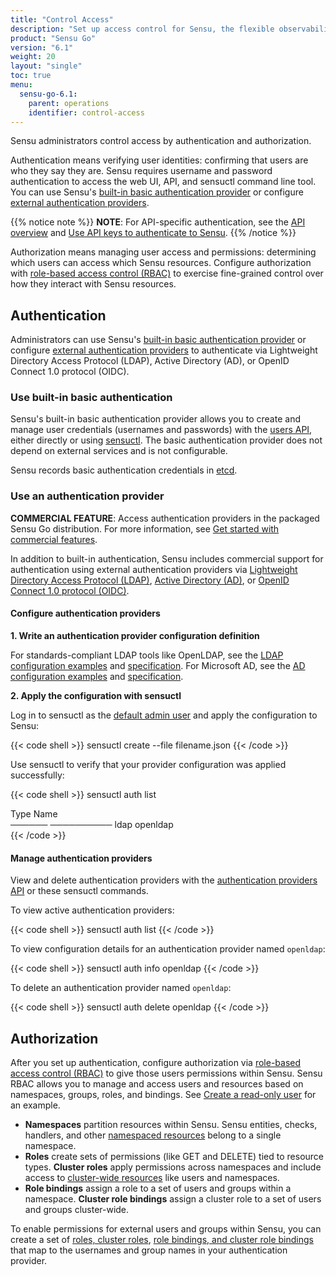 ```yaml
---
title: "Control Access"
description: "Set up access control for Sensu, the flexible observability pipeline. Read these documents to authenticate to Sensu and authorize access for Sensu users."
product: "Sensu Go"
version: "6.1"
weight: 20
layout: "single"
toc: true
menu:
  sensu-go-6.1:
    parent: operations
    identifier: control-access
---
```


Sensu administrators control access by authentication and authorization.

Authentication means verifying user identities: confirming that users are who they say they are.
Sensu requires username and password authentication to access the web UI, API, and sensuctl command line tool.
You can use Sensu's [built-in basic authentication provider][14] or configure [external authentication providers][15].

{{% notice note %}}
**NOTE**: For API-specific authentication, see the [API overview](../../../api/#access-control) and [Use API keys to authenticate to Sensu](../use-apikeys/).
{{% /notice %}}

Authorization means managing user access and permissions: determining which users can access which Sensu resources.
Configure authorization with [role-based access control (RBAC)][2] to exercise fine-grained control over how they interact with Sensu resources.

## Authentication

Administrators can use Sensu's [built-in basic authentication provider][14] or configure [external authentication providers][15] to authenticate via Lightweight Directory Access Protocol (LDAP), Active Directory (AD), or OpenID Connect 1.0 protocol (OIDC).

### Use built-in basic authentication

Sensu's built-in basic authentication provider allows you to create and manage user credentials (usernames and passwords) with the [users API][53], either directly or using [sensuctl][2].
The basic authentication provider does not depend on external services and is not configurable.

Sensu records basic authentication credentials in [etcd][54].

### Use an authentication provider

**COMMERCIAL FEATURE**: Access authentication providers in the packaged Sensu Go distribution.
For more information, see [Get started with commercial features][6].

In addition to built-in authentication, Sensu includes commercial support for authentication using external authentication providers via [Lightweight Directory Access Protocol (LDAP)][44], [Active Directory (AD)][37], or [OpenID Connect 1.0 protocol (OIDC)][7].

#### Configure authentication providers

**1. Write an authentication provider configuration definition**

For standards-compliant LDAP tools like OpenLDAP, see the [LDAP configuration examples][29] and [specification][30].
For Microsoft AD, see the [AD configuration examples][31] and [specification][32].

**2. Apply the configuration with sensuctl**

Log in to sensuctl as the [default admin user][3] and apply the configuration to Sensu:

{{< code shell >}}
sensuctl create --file filename.json
{{< /code >}}

Use sensuctl to verify that your provider configuration was applied successfully:

{{< code shell >}}
sensuctl auth list

 Type     Name    
────── ────────── 
 ldap   openldap  
{{< /code >}}

#### Manage authentication providers

View and delete authentication providers with the [authentication providers API][27] or these sensuctl commands.

To view active authentication providers:

{{< code shell >}}
sensuctl auth list
{{< /code >}}

To view configuration details for an authentication provider named `openldap`:

{{< code shell >}}
sensuctl auth info openldap
{{< /code >}}

To delete an authentication provider named `openldap`:

{{< code shell >}}
sensuctl auth delete openldap
{{< /code >}}

## Authorization

After you set up authentication, configure authorization via [role-based access control (RBAC)][4] to give those users permissions within Sensu.
Sensu RBAC allows you to manage and access users and resources based on namespaces, groups, roles, and bindings.
See [Create a read-only user][5] for an example.

- **Namespaces** partition resources within Sensu.
Sensu entities, checks, handlers, and other [namespaced resources][17] belong to a single namespace.
- **Roles** create sets of permissions (like GET and DELETE) tied to resource types.
**Cluster roles** apply permissions across namespaces and include access to [cluster-wide resources][18] like users and namespaces. 
- **Role bindings** assign a role to a set of users and groups within a namespace.
**Cluster role bindings** assign a cluster role to a set of users and groups cluster-wide.

To enable permissions for external users and groups within Sensu, you can create a set of [roles, cluster roles][11], [role bindings, and cluster role bindings][13] that map to the usernames and group names in your authentication provider.


[1]: ../../../web-ui/
[2]: ../../../sensuctl/
[3]: ../rbac#default-users
[4]: ../rbac/
[5]: ../create-read-only-user/
[6]: ../../../commercial/
[7]: ../oidc-auth/
[8]: ../../../api/
[10]: https://docs.microsoft.com/en-us/azure/active-directory-domain-services/tutorial-configure-ldaps
[11]: ../rbac#roles-and-cluster-roles
[13]: ../rbac#role-bindings-and-cluster-role-bindings
[14]: #use-built-in-basic-authentication
[15]: #use-an-authentication-provider
[17]: ../rbac#namespaced-resource-types
[18]: ../rbac#cluster-wide-resource-types
[19]: ../../maintain-sensu/troubleshoot#log-levels
[21]: ../ldap-auth/#ldap-group-search-attributes
[22]: ../ldap-auth/#ldap-user-search-attributes
[23]: ../ad-auth/#ad-metadata-attributes
[24]: ../ldap-auth/#ldap-metadata-attributes
[25]:  ../oidc-auth/#oidc-spec-attributes
[27]: ../../../api/authproviders/
[29]: ../ldap-auth/#ldap-configuration-examples
[30]: ../ldap-auth/#ldap-specification
[31]: ../ad-auth/#ad-configuration-examples
[32]: ../ad-auth/#ad-specification
[33]: ../rbac/#example-workflows
[34]: #groups-prefix
[35]: #username-prefix
[36]: ../../../sensuctl/#first-time-setup
[37]: ../ad-auth/
[38]: ../../../sensuctl/create-manage-resources/#create-resources
[40]: ../ldap-auth/#ldap-server-attributes
[44]: ../ldap-auth/
[53]: ../../../api/users/
[54]: https://etcd.io/
